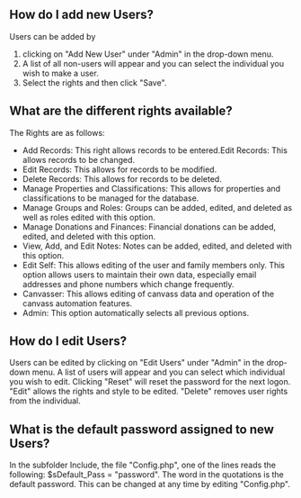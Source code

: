 ## How do I add new Users?

Users can be added by 

1. clicking on "Add New User" under "Admin" in the drop-down menu. 
2. A list of all non-users will appear and you can select the individual you wish to make a user. 
3. Select the rights and then click "Save".

## What are the different rights available?

The Rights are as follows:

- Add Records: This right allows records to be entered.Edit Records: This allows records to be changed.
- Edit Records: This allows for records to be modified.
- Delete Records: This allows for records to be deleted.
- Manage Properties and Classifications: This allows for properties and classifications to be managed for the database.
- Manage Groups and Roles: Groups can be added, edited, and deleted as well as roles edited with this option.
- Manage Donations and Finances: Financial donations can be added, edited, and deleted with this option.
- View, Add, and Edit Notes: Notes can be added, edited, and deleted with this option.
- Edit Self: This allows editing of the user and family members only. This option allows users to maintain their own data, especially email addresses and phone numbers which change frequently.
- Canvasser: This allows editing of canvass data and operation of the canvass automation features.
- Admin: This option automatically selects all previous options.

## How do I edit Users?

Users can be edited by clicking on "Edit Users" under "Admin" in the drop-down menu. A list of users will appear and you can select which individual you wish to edit. Clicking "Reset" will reset the password for the next logon. "Edit" allows the rights and style to be edited. "Delete" removes user rights from the individual.

## What is the default password assigned to new Users?

In the subfolder Include, the file "Config.php", one of the lines reads the following: $sDefault_Pass = "password". The word in the quotations is the default password. This can be changed at any time by editing "Config.php".
